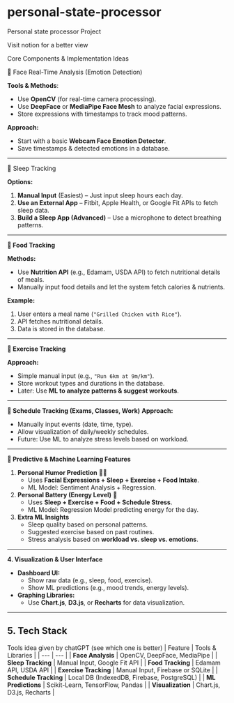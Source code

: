 # personal-state-processor
Personal state processor Project

Visit notion for a better view

Core Components & Implementation Ideas

🔹 Face Real-Time Analysis (Emotion Detection)

**Tools & Methods**:
- Use **OpenCV** (for real-time camera processing).
- Use **DeepFace** or **MediaPipe Face Mesh** to analyze facial expressions.
- Store expressions with timestamps to track mood patterns.

**Approach:**
- Start with a basic **Webcam Face Emotion Detector**.
- Save timestamps & detected emotions in a database.

---

🔹 Sleep Tracking

**Options:**
1. **Manual Input** (Easiest) – Just input sleep hours each day.
2. **Use an External App** – Fitbit, Apple Health, or Google Fit APIs to fetch sleep data.
3. **Build a Sleep App (Advanced)** – Use a microphone to detect breathing patterns.

---

**🔹 Food Tracking**

**Methods:**
- Use **Nutrition API** (e.g., Edamam, USDA API) to fetch nutritional details of meals.
- Manually input food details and let the system fetch calories & nutrients.

**Example:**
1. User enters a meal name (`"Grilled Chicken with Rice"`).
2. API fetches nutritional details.
3. Data is stored in the database.

---

**🔹 Exercise Tracking**

**Approach:**
- Simple manual input (e.g., `"Run 6km at 9m/km"`).
- Store workout types and durations in the database.
- Later: Use **ML to analyze patterns & suggest workouts**.

---

**🔹 Schedule Tracking (Exams, Classes, Work)**
**Approach:**

- Manually input events (date, time, type).
- Allow visualization of daily/weekly schedules.
- Future: Use ML to analyze stress levels based on workload.

---

**🔹 Predictive & Machine Learning Features**

1. **Personal Humor Prediction** 🧑‍🎤
    - Uses **Facial Expressions + Sleep + Exercise + Food Intake**.
    - ML Model: Sentiment Analysis + Regression.
2. **Personal Battery (Energy Level)** 🔋
    - Uses **Sleep + Exercise + Food + Schedule Stress**.
    - ML Model: Regression Model predicting energy for the day.
3. **Extra ML Insights**
    - Sleep quality based on personal patterns.
    - Suggested exercise based on past routines.
    - Stress analysis based on **workload vs. sleep vs. emotions**.

---

**4. Visualization & User Interface**
- **Dashboard UI:**
    - Show raw data (e.g., sleep, food, exercise).
    - Show ML predictions (e.g., mood trends, energy levels).
- **Graphing Libraries:**
    - Use **Chart.js**, **D3.js**, or **Recharts** for data visualization.

---

## **5. Tech Stack**

Tools idea given by chatGPT (see which one is better)
| Feature | Tools & Libraries |
| --- | --- |
| **Face Analysis** | OpenCV, DeepFace, MediaPipe |
| **Sleep Tracking** | Manual Input, Google Fit API |
| **Food Tracking** | Edamam API, USDA API |
| **Exercise Tracking** | Manual Input, Firebase or SQLite |
| **Schedule Tracking** | Local DB (IndexedDB, Firebase, PostgreSQL) |
| **ML Predictions** | Scikit-Learn, TensorFlow, Pandas |
| **Visualization** | Chart.js, D3.js, Recharts |
